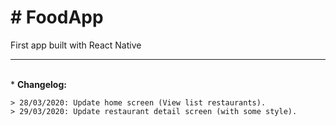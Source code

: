 <h1># FoodApp </h1>
First app built with React Native
<hr/>
<br/>
*   <strong>Changelog:</strong>

    > 28/03/2020: Update home screen (View list restaurants).
    > 29/03/2020: Update restaurant detail screen (with some style).
